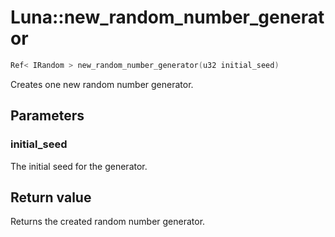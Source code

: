 # Luna::new_random_number_generator

```c++
Ref< IRandom > new_random_number_generator(u32 initial_seed)
```

Creates one new random number generator. 



## Parameters
### initial_seed
The initial seed for the generator. 

## Return value
Returns the created random number generator. 


